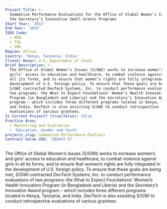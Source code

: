 ```yaml
---
Project Title: >-
  Summative Performance Evaluations for the Office of Global Women’s Issues of
  the Secretary’s Innovative Small Grants Programs
Start Year: '2012'
End Year: '2015'
ISO3 Code:
  - KEN
  - TZA
  - IND
Region: Africa
Country: 'Kenya, Tanzania, India'
Client/ Donor: U.S. Department of State
Brief Description: >-
  The Office of Global Women’s Issues (S/GWI) works to increase women’s and
  girls’ access to education and healthcare, to combat violence against girls in
  all its forms, and to ensure that women’s rights are fully integrated in the
  development of U.S. foreign policy. To ensure that these goals are being met,
  S/GWI contracted DevTech Systems, Inc. to conduct performance evaluations of
  two programs: the What to Expect Foundations’ Women’s Health Innovation
  Program (in Bangladesh and Liberia) and the Secretary’s Innovation Award
  program – which includes three different programs located in Kenya, Tanzania,
  and India. DevTech is also assisting S/GWI to conduct retrospective
  evaluations of various grantees.
Is Current Project? (true/false): false
Practice Area:
  - Monitoring and Evaluation
  - 'Education, Gender and Youth'
projects_slug: Summative-Performance-Evaluati
Contract Value USD: '386447.57'
---
```

The Office of Global Women’s Issues (S/GWI) works to increase women’s and girls’ access to education and healthcare, to combat violence against girls in all its forms, and to ensure that women’s rights are fully integrated in the development of U.S. foreign policy. To ensure that these goals are being met, S/GWI contracted DevTech Systems, Inc. to conduct performance evaluations of two programs: the What to Expect Foundations’ Women’s Health Innovation Program (in Bangladesh and Liberia) and the Secretary’s Innovation Award program – which includes three different programs located in Kenya, Tanzania, and India. DevTech is also assisting S/GWI to conduct retrospective evaluations of various grantees.